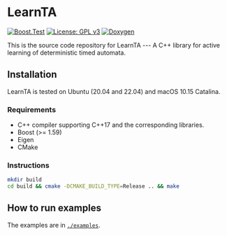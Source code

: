 LearnTA
=======

[![Boost.Test](https://github.com/MasWag/LearnTA/actions/workflows/boosttest.yml/badge.svg?branch=master)](https://github.com/MasWag/LearnTA/actions/workflows/boosttest.yml)
[![License: GPL v3](https://img.shields.io/badge/License-GPLv3-blue.svg)](./LICENSE)
[![Doxygen](https://img.shields.io/badge/docs-Doxygen-deepgreen.svg)](https://maswag.github.io/LearnTA/doxygen/index.html)

This is the source code repository for LearnTA --- A C++ library for active learning of deterministic timed automata.

Installation
------------

LearnTA is tested on Ubuntu (20.04 and 22.04) and macOS 10.15 Catalina.

### Requirements

* C++ compiler supporting C++17 and the corresponding libraries.
* Boost (>= 1.59)
* Eigen
* CMake

### Instructions

```sh
mkdir build
cd build && cmake -DCMAKE_BUILD_TYPE=Release .. && make
```

How to run examples
-------------------

The examples are in [`./examples`](./examples).
